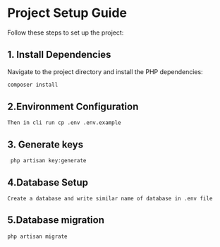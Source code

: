 
# Project Setup Guide

Follow these steps to set up the project:

## 1. Install Dependencies

Navigate to the project directory and install the PHP dependencies:

```bash
composer install
```
## 2.Environment Configuration
```
Then in cli run cp .env .env.example
```
## 3. Generate keys
```
 php artisan key:generate
```
## 4.Database Setup
```
Create a database and write similar name of database in .env file
```
## 5.Database migration
```
php artisan migrate
```
